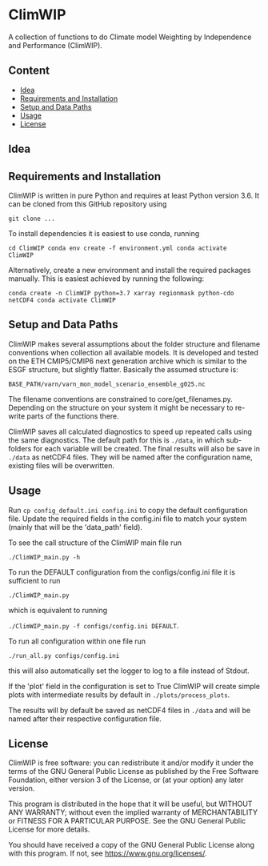 ClimWIP
=======

A collection of functions to do Climate model Weighting by Independence and Performance (ClimWIP).

Content
-------

* [Idea](#idea)
* [Requirements and Installation](#requirements)
* [Setup and Data Paths](#setup)
* [Usage](#usage)
* [License](#license)


Idea
----


Requirements and Installation
-----------------------------

ClimWIP is written in pure Python and requires at least Python version 3.6. It can be cloned from this GitHub repository using

<code>git clone ...</code>

To install dependencies it is easiest to use conda, running

<code>cd ClimWIP
conda env create -f environment.yml
conda activate ClimWIP
</code>

Alternatively, create a new environment and install the required packages manually. This is easiest achieved by running the following:

<code>conda create -n ClimWIP python=3.7 xarray regionmask python-cdo netCDF4
conda activate ClimWIP
</code>


Setup and Data Paths
--------------------

ClimWIP makes several assumptions about the folder structure and filename conventions when collection all available models. It is developed and tested on the ETH CMIP5/CMIP6 next generation archive which is similar to the ESGF structure, but slightly flatter. Basically the assumed structure is:

<code>BASE_PATH/varn/varn_mon_model_scenario_ensemble_g025.nc</code>

The filename conventions are constrained to core/get_filenames.py. Depending on the structure on your system it might be necessary to re-write parts of the functions there.

ClimWIP saves all calculated diagnostics to speed up repeated calls using the same diagnostics. The default path for this is <code>./data</code>, in which sub-folders for each variable will be created. The final results will also be save in <code>./data</code> as netCDF4 files. They will be named after the configuration name, existing files will be overwritten.


Usage
-----

Run <code>cp config_default.ini config.ini</code> to copy the default configuration file. Update the required fields in the config.ini file to match your system (mainly that will be the 'data_path' field).

To see the call structure of the ClimWIP main file run

<code>./ClimWIP_main.py -h</code>

To run the DEFAULT configuration from the configs/config.ini file it is sufficient to run

<code>./ClimWIP_main.py</code>

which is equivalent to running

<code>./ClimWIP_main.py -f configs/config.ini DEFAULT</code>.

To run all configuration within one file run

<code>./run_all.py configs/config.ini</code>

this will also automatically set the logger to log to a file instead of Stdout.

If the 'plot' field in the configuration is set to True ClimWIP will create simple plots with intermediate results by default in <code>./plots/process_plots</code>.

The results will by default be saved as netCDF4 files in <code>./data</code> and will be named after their respective configuration file.


License
-------

ClimWIP is free software: you can redistribute it and/or modify
it under the terms of the GNU General Public License as published by
the Free Software Foundation, either version 3 of the License, or
(at your option) any later version.

This program is distributed in the hope that it will be useful,
but WITHOUT ANY WARRANTY; without even the implied warranty of
MERCHANTABILITY or FITNESS FOR A PARTICULAR PURPOSE.  See the
GNU General Public License for more details.

You should have received a copy of the GNU General Public License
along with this program.  If not, see <https://www.gnu.org/licenses/>.
